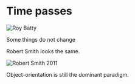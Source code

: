# Time passes

![Roy Batty](/roy_batty.jpg)

Some things do not change

Robert Smith looks the same.

![Robert Smith 2011](/Robert-Smith-2011.jpg)

Object-orientation is still the dominant paradigm.

